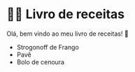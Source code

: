# :man_cook: Livro de receitas

Olá, bem vindo ao meu livro de receitas! :wave:

 - Strogonoff de Frango 
 - Pavê
 - Bolo de cenoura